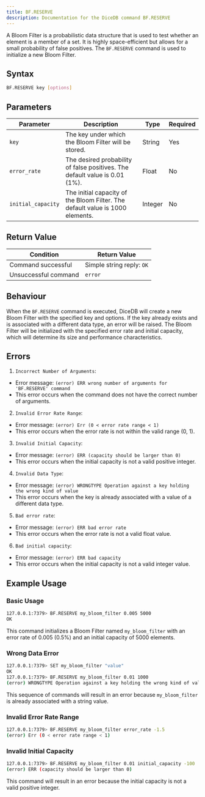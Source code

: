 ```yaml
---
title: BF.RESERVE
description: Documentation for the DiceDB command BF.RESERVE
---
```


A Bloom Filter is a probabilistic data structure that is used to test whether an element is a member of a set. It is highly space-efficient but allows for a small probability of false positives. The `BF.RESERVE` command is used to initialize a new Bloom Filter.

## Syntax

```bash
BF.RESERVE key [options]
```

## Parameters

| Parameter          | Description                                                                   | Type    | Required |
| ------------------ | ----------------------------------------------------------------------------- | ------- | -------- |
| `key`              | The key under which the Bloom Filter will be stored.                          | String  | Yes      |
| `error_rate`       | The desired probability of false positives. The default value is 0.01 (1%).   | Float   | No       |
| `initial_capacity` | The initial capacity of the Bloom Filter. The default value is 1000 elements. | Integer | No       |

## Return Value

| Condition            | Return Value              |
| -------------------- | ------------------------- |
| Command successful   | Simple string reply: `OK` |
| Unsuccessful command | `error`                   |

## Behaviour

When the `BF.RESERVE` command is executed, DiceDB will create a new Bloom Filter with the specified key and options. If the key already exists and is associated with a different data type, an error will be raised. The Bloom Filter will be initialized with the specified error rate and initial capacity, which will determine its size and performance characteristics.

## Errors

1. `Incorrect Number of Arguments`:

- Error message: `(error) ERR wrong number of arguments for 'BF.RESERVE' command`
- This error occurs when the command does not have the correct number of arguments.

2. `Invalid Error Rate Range`:

- Error message: `(error) Err (0 < error rate range < 1) `
- This error occurs when the error rate is not within the valid range (0, 1).

3. `Invalid Initial Capacity`:

- Error message: `(error) ERR (capacity should be larger than 0)`
- This error occurs when the initial capacity is not a valid positive integer.

4. `Invalid Data Type`:

- Error message: `(error) WRONGTYPE Operation against a key holding the wrong kind of value`
- This error occurs when the key is already associated with a value of a different data type.

5. `Bad error rate`:

- Error message: `(error) ERR bad error rate`
- This error occurs when the error rate is not a valid float value.

6. `Bad initial capacity`:

- Error message: `(error) ERR bad capacity`
- This error occurs when the initial capacity is not a valid integer value.

## Example Usage

### Basic Usage

```bash
127.0.0.1:7379> BF.RESERVE my_bloom_filter 0.005 5000
OK
```

This command initializes a Bloom Filter named `my_bloom_filter` with an error rate of 0.005 (0.5%) and an initial capacity of 5000 elements.

### Wrong Data Error

```bash
127.0.0.1:7379> SET my_bloom_filter "value"
OK
127.0.0.1:7379> BF.RESERVE my_bloom_filter 0.01 1000
(error) WRONGTYPE Operation against a key holding the wrong kind of value
```

This sequence of commands will result in an error because `my_bloom_filter` is already associated with a string value.

### Invalid Error Rate Range

```bash
127.0.0.1:7379> BF.RESERVE my_bloom_filter error_rate -1.5
(error) Err (0 < error rate range < 1)
```

### Invalid Initial Capacity

```bash
127.0.0.1:7379> BF.RESERVE my_bloom_filter 0.01 initial_capacity -100
(error) ERR (capacity should be larger than 0)
```

This command will result in an error because the initial capacity is not a valid positive integer.
